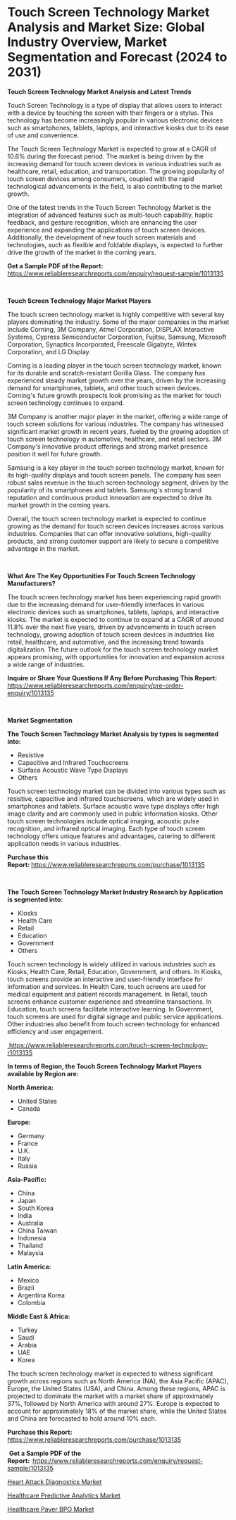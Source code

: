 <p><h1>Touch Screen Technology Market Analysis and Market Size: Global Industry Overview, Market Segmentation and Forecast (2024 to 2031)</h1></p><p><strong>Touch Screen Technology Market Analysis and Latest Trends</strong></p>
<p><p>Touch Screen Technology is a type of display that allows users to interact with a device by touching the screen with their fingers or a stylus. This technology has become increasingly popular in various electronic devices such as smartphones, tablets, laptops, and interactive kiosks due to its ease of use and convenience.</p><p>The Touch Screen Technology Market is expected to grow at a CAGR of 10.6% during the forecast period. The market is being driven by the increasing demand for touch screen devices in various industries such as healthcare, retail, education, and transportation. The growing popularity of touch screen devices among consumers, coupled with the rapid technological advancements in the field, is also contributing to the market growth.</p><p>One of the latest trends in the Touch Screen Technology Market is the integration of advanced features such as multi-touch capability, haptic feedback, and gesture recognition, which are enhancing the user experience and expanding the applications of touch screen devices. Additionally, the development of new touch screen materials and technologies, such as flexible and foldable displays, is expected to further drive the growth of the market in the coming years.</p></p>
<p><strong>Get a Sample PDF of the Report:&nbsp;</strong> <a href="https://www.reliableresearchreports.com/enquiry/request-sample/1013135">https://www.reliableresearchreports.com/enquiry/request-sample/1013135</a></p>
<p>&nbsp;</p>
<p><strong>Touch Screen Technology Major Market Players</strong></p>
<p><p>The touch screen technology market is highly competitive with several key players dominating the industry. Some of the major companies in the market include Corning, 3M Company, Atmel Corporation, DISPLAX Interactive Systems, Cypress Semiconductor Corporation, Fujitsu, Samsung, Microsoft Corporation, Synaptics Incorporated, Freescale Gigabyte, Wintek Corporation, and LG Display.</p><p>Corning is a leading player in the touch screen technology market, known for its durable and scratch-resistant Gorilla Glass. The company has experienced steady market growth over the years, driven by the increasing demand for smartphones, tablets, and other touch screen devices. Corning's future growth prospects look promising as the market for touch screen technology continues to expand.</p><p>3M Company is another major player in the market, offering a wide range of touch screen solutions for various industries. The company has witnessed significant market growth in recent years, fueled by the growing adoption of touch screen technology in automotive, healthcare, and retail sectors. 3M Company's innovative product offerings and strong market presence position it well for future growth.</p><p>Samsung is a key player in the touch screen technology market, known for its high-quality displays and touch screen panels. The company has seen robust sales revenue in the touch screen technology segment, driven by the popularity of its smartphones and tablets. Samsung's strong brand reputation and continuous product innovation are expected to drive its market growth in the coming years.</p><p>Overall, the touch screen technology market is expected to continue growing as the demand for touch screen devices increases across various industries. Companies that can offer innovative solutions, high-quality products, and strong customer support are likely to secure a competitive advantage in the market.</p></p>
<p>&nbsp;</p>
<p><strong>What Are The Key Opportunities For Touch Screen Technology Manufacturers?</strong></p>
<p><p>The touch screen technology market has been experiencing rapid growth due to the increasing demand for user-friendly interfaces in various electronic devices such as smartphones, tablets, laptops, and interactive kiosks. The market is expected to continue to expand at a CAGR of around 11.8% over the next five years, driven by advancements in touch screen technology, growing adoption of touch screen devices in industries like retail, healthcare, and automotive, and the increasing trend towards digitalization. The future outlook for the touch screen technology market appears promising, with opportunities for innovation and expansion across a wide range of industries.</p></p>
<p><strong>Inquire or Share Your Questions If Any Before Purchasing This Report:</strong> <a href="https://www.reliableresearchreports.com/enquiry/pre-order-enquiry/1013135">https://www.reliableresearchreports.com/enquiry/pre-order-enquiry/1013135</a></p>
<p>&nbsp;</p>
<p><strong>Market Segmentation</strong></p>
<p><strong>The Touch Screen Technology Market Analysis by types is segmented into:</strong></p>
<p><ul><li>Resistive</li><li>Capacitive and Infrared Touchscreens</li><li>Surface Acoustic Wave Type Displays</li><li>Others</li></ul></p>
<p><p>Touch screen technology market can be divided into various types such as resistive, capacitive and infrared touchscreens, which are widely used in smartphones and tablets. Surface acoustic wave type displays offer high image clarity and are commonly used in public information kiosks. Other touch screen technologies include optical imaging, acoustic pulse recognition, and infrared optical imaging. Each type of touch screen technology offers unique features and advantages, catering to different application needs in various industries.</p></p>
<p><strong>Purchase this Report:&nbsp;</strong><a href="https://www.reliableresearchreports.com/purchase/1013135">https://www.reliableresearchreports.com/purchase/1013135</a></p>
<p>&nbsp;</p>
<p><strong>The Touch Screen Technology Market Industry Research by Application is segmented into:</strong></p>
<p><ul><li>Kiosks</li><li>Health Care</li><li>Retail</li><li>Education</li><li>Government</li><li>Others</li></ul></p>
<p><p>Touch screen technology is widely utilized in various industries such as Kiosks, Health Care, Retail, Education, Government, and others. In Kiosks, touch screens provide an interactive and user-friendly interface for information and services. In Health Care, touch screens are used for medical equipment and patient records management. In Retail, touch screens enhance customer experience and streamline transactions. In Education, touch screens facilitate interactive learning. In Government, touch screens are used for digital signage and public service applications. Other industries also benefit from touch screen technology for enhanced efficiency and user engagement.</p></p>
<p><a href="https://www.reliableresearchreports.com/touch-screen-technology-r1013135">&nbsp;https://www.reliableresearchreports.com/touch-screen-technology-r1013135</a></p>
<p><strong>In terms of Region, the Touch Screen Technology Market Players available by Region are:</strong></p>
<p>
    <p> <strong> North America: </strong>
        <ul>
            <li>United States</li>
            <li>Canada</li>
        </ul>
        </p> 
    <p> <strong> Europe: </strong>
        <ul>
            <li>Germany</li>
            <li>France</li>
            <li>U.K.</li>
            <li>Italy</li>
            <li>Russia</li>
        </ul>
        </p> 
    <p> <strong> Asia-Pacific: </strong>
        <ul>
            <li>China</li>
            <li>Japan</li>
            <li>South Korea</li>
            <li>India</li>
            <li>Australia</li>
            <li>China Taiwan</li>
            <li>Indonesia</li>
            <li>Thailand</li>
            <li>Malaysia</li>
        </ul>
        </p> 
    <p> <strong> Latin America: </strong>
        <ul>
            <li>Mexico</li>
            <li>Brazil</li>
            <li>Argentina Korea</li>
            <li>Colombia</li>
        </ul>
        </p> 
    <p> <strong> Middle East & Africa: </strong>
        <ul>
            <li>Turkey</li>
            <li>Saudi</li>
            <li>Arabia</li>
            <li>UAE</li>
            <li>Korea</li>
        </ul>
    </p>
    </p>
<p><p>The touch screen technology market is expected to witness significant growth across regions such as North America (NA), the Asia Pacific (APAC), Europe, the United States (USA), and China. Among these regions, APAC is projected to dominate the market with a market share of approximately 37%, followed by North America with around 27%. Europe is expected to account for approximately 18% of the market share, while the United States and China are forecasted to hold around 10% each.</p></p>
<p><strong>Purchase this Report: </strong><a href="https://www.reliableresearchreports.com/purchase/1013135">https://www.reliableresearchreports.com/purchase/1013135</a></p>
<p>&nbsp;<strong>Get a Sample PDF of the Report:&nbsp;&nbsp;</strong><a href="https://www.reliableresearchreports.com/enquiry/request-sample/1013135">https://www.reliableresearchreports.com/enquiry/request-sample/1013135</a></p>
<p><strong></strong></p>
<p><p><a href="https://www.linkedin.com/pulse/decoding-heart-attack-diagnostics-market-metrics-share-cpbqc">Heart Attack Diagnostics Market</a></p><p><a href="https://www.linkedin.com/pulse/healthcare-predictive-analytics-market-report-reveals-latest-zu5tf">Healthcare Predictive Analytics Market</a></p><p><a href="https://www.linkedin.com/pulse/healthcare-payer-bpo-market-competitive-analysis-trends-forecast-v5ete">Healthcare Payer BPO Market</a></p></p>